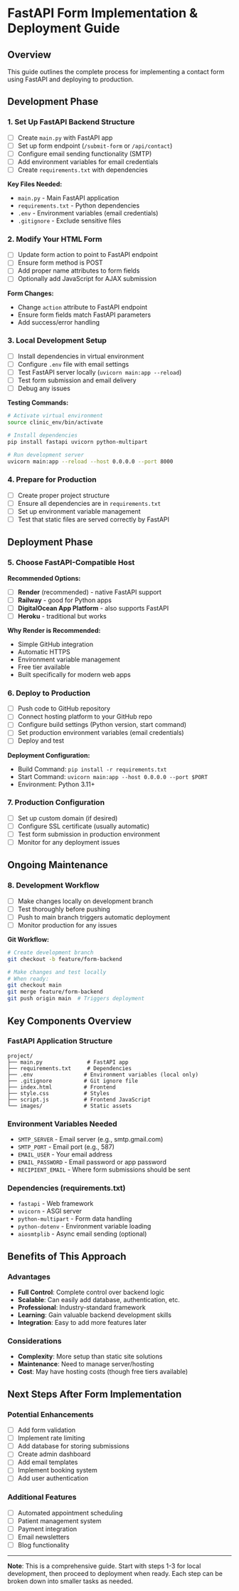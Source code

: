 # FastAPI Form Implementation & Deployment Guide

## Overview
This guide outlines the complete process for implementing a contact form using FastAPI and deploying to production.

## Development Phase

### 1. Set Up FastAPI Backend Structure
- [ ] Create `main.py` with FastAPI app
- [ ] Set up form endpoint (`/submit-form` or `/api/contact`)
- [ ] Configure email sending functionality (SMTP)
- [ ] Add environment variables for email credentials
- [ ] Create `requirements.txt` with dependencies

**Key Files Needed:**
- `main.py` - Main FastAPI application
- `requirements.txt` - Python dependencies
- `.env` - Environment variables (email credentials)
- `.gitignore` - Exclude sensitive files

### 2. Modify Your HTML Form
- [ ] Update form action to point to FastAPI endpoint
- [ ] Ensure form method is POST
- [ ] Add proper name attributes to form fields
- [ ] Optionally add JavaScript for AJAX submission

**Form Changes:**
- Change `action` attribute to FastAPI endpoint
- Ensure form fields match FastAPI parameters
- Add success/error handling

### 3. Local Development Setup
- [ ] Install dependencies in virtual environment
- [ ] Configure `.env` file with email settings
- [ ] Test FastAPI server locally (`uvicorn main:app --reload`)
- [ ] Test form submission and email delivery
- [ ] Debug any issues

**Testing Commands:**
```bash
# Activate virtual environment
source clinic_env/bin/activate

# Install dependencies
pip install fastapi uvicorn python-multipart

# Run development server
uvicorn main:app --reload --host 0.0.0.0 --port 8000
```

### 4. Prepare for Production
- [ ] Create proper project structure
- [ ] Ensure all dependencies are in `requirements.txt`
- [ ] Set up environment variable management
- [ ] Test that static files are served correctly by FastAPI

## Deployment Phase

### 5. Choose FastAPI-Compatible Host
**Recommended Options:**
- [ ] **Render** (recommended) - native FastAPI support
- [ ] **Railway** - good for Python apps
- [ ] **DigitalOcean App Platform** - also supports FastAPI
- [ ] **Heroku** - traditional but works

**Why Render is Recommended:**
- Simple GitHub integration
- Automatic HTTPS
- Environment variable management
- Free tier available
- Built specifically for modern web apps

### 6. Deploy to Production
- [ ] Push code to GitHub repository
- [ ] Connect hosting platform to your GitHub repo
- [ ] Configure build settings (Python version, start command)
- [ ] Set production environment variables (email credentials)
- [ ] Deploy and test

**Deployment Configuration:**
- Build Command: `pip install -r requirements.txt`
- Start Command: `uvicorn main:app --host 0.0.0.0 --port $PORT`
- Environment: Python 3.11+

### 7. Production Configuration
- [ ] Set up custom domain (if desired)
- [ ] Configure SSL certificate (usually automatic)
- [ ] Test form submission in production environment
- [ ] Monitor for any deployment issues

## Ongoing Maintenance

### 8. Development Workflow
- [ ] Make changes locally on development branch
- [ ] Test thoroughly before pushing
- [ ] Push to main branch triggers automatic deployment
- [ ] Monitor production for any issues

**Git Workflow:**
```bash
# Create development branch
git checkout -b feature/form-backend

# Make changes and test locally
# When ready:
git checkout main
git merge feature/form-backend
git push origin main  # Triggers deployment
```

## Key Components Overview

### FastAPI Application Structure
```
project/
├── main.py              # FastAPI app
├── requirements.txt     # Dependencies
├── .env                # Environment variables (local only)
├── .gitignore          # Git ignore file
├── index.html          # Frontend
├── style.css           # Styles
├── script.js           # Frontend JavaScript
└── images/             # Static assets
```

### Environment Variables Needed
- `SMTP_SERVER` - Email server (e.g., smtp.gmail.com)
- `SMTP_PORT` - Email port (e.g., 587)
- `EMAIL_USER` - Your email address
- `EMAIL_PASSWORD` - Email password or app password
- `RECIPIENT_EMAIL` - Where form submissions should be sent

### Dependencies (requirements.txt)
- `fastapi` - Web framework
- `uvicorn` - ASGI server
- `python-multipart` - Form data handling
- `python-dotenv` - Environment variable loading
- `aiosmtplib` - Async email sending (optional)

## Benefits of This Approach

### Advantages
- **Full Control**: Complete control over backend logic
- **Scalable**: Can easily add database, authentication, etc.
- **Professional**: Industry-standard framework
- **Learning**: Gain valuable backend development skills
- **Integration**: Easy to add more features later

### Considerations
- **Complexity**: More setup than static site solutions
- **Maintenance**: Need to manage server/hosting
- **Cost**: May have hosting costs (though free tiers available)

## Next Steps After Form Implementation

### Potential Enhancements
- [ ] Add form validation
- [ ] Implement rate limiting
- [ ] Add database for storing submissions
- [ ] Create admin dashboard
- [ ] Add email templates
- [ ] Implement booking system
- [ ] Add user authentication

### Additional Features
- [ ] Automated appointment scheduling
- [ ] Patient management system
- [ ] Payment integration
- [ ] Email newsletters
- [ ] Blog functionality

---

**Note**: This is a comprehensive guide. Start with steps 1-3 for local development, then proceed to deployment when ready. Each step can be broken down into smaller tasks as needed.
